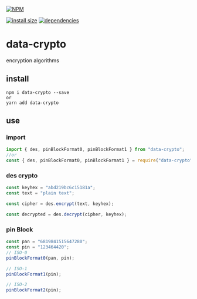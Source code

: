[![NPM](https://nodei.co/npm/data-crypto.png)](https://nodei.co/npm/data-crypto/)

[![install size](https://packagephobia.now.sh/badge?p=data-crypto)](https://packagephobia.now.sh/result?p=data-crypto) [![dependencies](https://david-dm.org/hosseinmd/data-crypto.svg)](https://david-dm.org/hosseinmd/data-crypto.svg)

# data-crypto

encryption algorithms

## install

```npm
npm i data-crypto --save
or
yarn add data-crypto
```

## use

### import

```javascript
import { des, pinBlockFormat0, pinBlockFormat1 } from "data-crypto";
//or
const { des, pinBlockFormat0, pinBlockFormat1 } = require("data-crypto");
```

### des crypto

```js
const keyhex = "abd219bc6c15181a";
const text = "plain text";

const cipher = des.encrypt(text, keyhex);

const decrypted = des.decrypt(cipher, keyhex);
```

### pin Block

```js
const pan = "6819841515647280";
const pin = "123464420";
// ISO-0
pinBlockFormat0(pan, pin);

// ISO-1
pinBlockFormat1(pin);

// ISO-2
pinBlockFormat2(pin);
```
